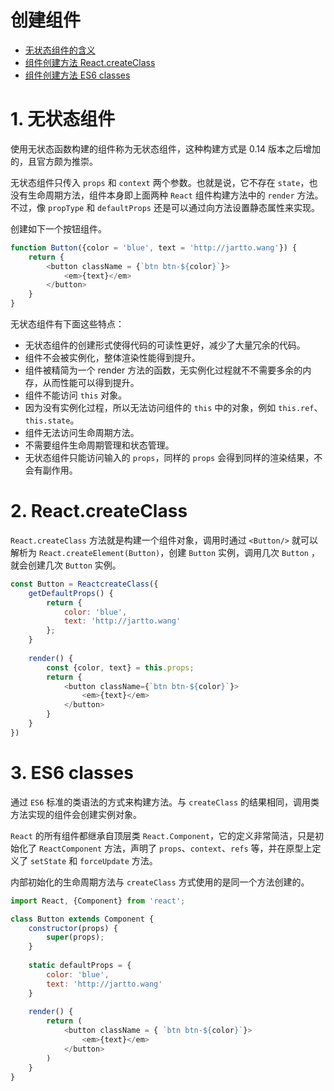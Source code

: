 # 创建组件

- [无状态组件的含义](#1-无状态组件)
- [组件创建方法 React.createClass](#2-ReactcreateClass)
- [组件创建方法 ES6 classes](#3-ES6-classes)

# 1. 无状态组件

使用无状态函数构建的组件称为无状态组件，这种构建方式是 0.14 版本之后增加的，且官方颇为推崇。

无状态组件只传入 `props` 和 `context` 两个参数。也就是说，它不存在 `state`，也没有生命周期方法，组件本身即上面两种 `React` 组件构建方法中的 `render` 方法。不过，像 `propType` 和 `defaultProps` 还是可以通过向方法设置静态属性来实现。

创建如下一个按钮组件。
```js
function Button({color = 'blue', text = 'http://jartto.wang'}) {
    return {
        <button className = {`btn btn-${color}`}>
			<em>{text}</em>
		</button>
    }
}
```

无状态组件有下面这些特点：
- 无状态组件的创建形式使得代码的可读性更好，减少了大量冗余的代码。
- 组件不会被实例化，整体渲染性能得到提升。
- 组件被精简为一个 render 方法的函数，无实例化过程就不不需要多余的内存，从而性能可以得到提升。
- 组件不能访问 `this` 对象。
- 因为没有实例化过程，所以无法访问组件的 `this` 中的对象，例如 `this.ref`、`this.state`。
- 组件无法访问生命周期方法。
- 不需要组件生命周期管理和状态管理。
- 无状态组件只能访问输入的 `props`，同样的 `props` 会得到同样的渲染结果，不会有副作用。

# 2. React.createClass
`React.createClass` 方法就是构建一个组件对象，调用时通过 `<Button/>` 就可以解析为 `React.createElement(Button)`，创建 `Button` 实例，调用几次 `Button` ，就会创建几次 `Button` 实例。

```js
const Button = ReactcreateClass({
    getDefaultProps() {
        return {
            color: 'blue',
            text: 'http://jartto.wang'
        };
    }
    
    render() {
    	const {color, text} = this.props;
    	return {
            <button className={`btn btn-${color}`}>
            	<em>{text}</em>
            </button>
        }
	}
})
```

# 3. ES6 classes
通过 `ES6` 标准的类语法的方式来构建方法。与 `createClass` 的结果相同，调用类方法实现的组件会创建实例对象。

`React` 的所有组件都继承自顶层类 `React.Component`，它的定义非常简洁，只是初始化了 `ReactComponent` 方法，声明了 `props`、`context`、`refs` 等，并在原型上定义了 `setState` 和 `forceUpdate` 方法。

内部初始化的生命周期方法与 `createClass` 方式使用的是同一个方法创建的。
```js
import React, {Component} from 'react';

class Button extends Component {
    constructor(props) {
        super(props);
    }
    
    static defaultProps = {
        color: 'blue',
        text: 'http://jartto.wang'
    }
	
	render() {
        return (
			<button className = { `btn btn-${color}`}>
				<em>{text}</em>
			</button>
		)
    }
}
```